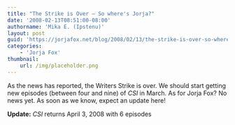 ```yaml
---
title: "The Strike is Over — So where's Jorja?"
date: '2008-02-13T08:51:00-08:00'
authorname: 'Mika E. (Ipstenu)'
layout: post
guid: 'https://jorjafox.net/blog/2008/02/13/the-strike-is-over-so-wheres-jorja/'
categories:
    - 'Jorja Fox'
thumbnail:
    url: /img/placeholder.png
---
```


As the news has reported, the Writers Strike is over.  We should start getting new episodes (between four and nine) of _CSI_ in March.   As for Jorja Fox? No news yet.  As soon as we know, expect an update here!

**Update:** _CSI_ returns April 3, 2008 with 6 episodes
